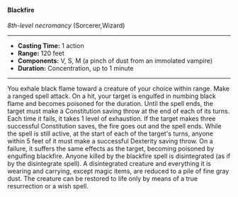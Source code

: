 #### Blackfire
*8th-level necromancy* (Sorcerer,Wizard)
___
- **Casting Time:** 1 action
- **Range:** 120 feet
- **Components:** V, S, M (a pinch of dust from an immolated vampire)
- **Duration:** Concentration, up to 1 minute
---
You exhale black flame toward a creature of your
choice within range. Make a ranged spell attack. On
a hit, your target is engulfed in numbing black
flame and becomes poisoned for the duration. Until
the spell ends, the target must make a Constitution
saving throw at the end of each of its turns. Each
time it fails, it takes 1 level of exhaustion. If the
target makes three successful Constitution saves,
the fire goes out and the spell ends.
While the spell is still active, at the start of each
of the target's turns, anyone within 5 feet of it must
make a successful Dexterity saving throw. On a
failure, it suffers the same effects as the target,
becoming poisoned by engulfing blackfire.
Anyone killed by the blackfire spell is
disintegrated (as if by the disintegrate  spell). A
disintegrated creature and everything it is wearing
and carrying, except magic items, are reduced to a
pile of fine gray dust. The creature can be restored
to life only by means of a true resurrection  or a wish
spell.

